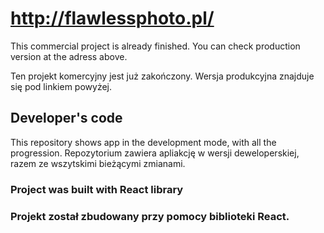# http://flawlessphoto.pl/

This commercial project is already finished. You can check production version at the adress above.

Ten projekt komercyjny jest już zakończony. Wersja produkcyjna znajduje się pod linkiem powyżej. 

## Developer's code

This repository shows app in the development mode, with all the progression.
Repozytorium zawiera apliakcję w wersji deweloperskiej, razem ze wszytskimi bieżącymi zmianami.



### Project was built with React library
### Projekt został zbudowany przy pomocy biblioteki React.
